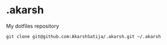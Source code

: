 # .akarsh
My dotfiles repository

```
git clone git@github.com:AkarshSatija/.akarsh.git ~/.akarsh
```